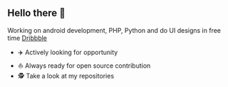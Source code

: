 ## Hello there 👋
Working on android development, PHP, Python and do UI designs in free time [Dribbble](https://dribbble.com/Jaspreet_Sidhu)



* ✈️ Actively looking for opportunity
* ⛵ Always ready for open source contribution
* 🕵 Take a look at my repositories

